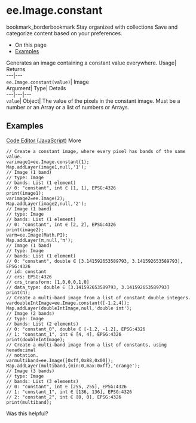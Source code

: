  
#  ee.Image.constant 
bookmark_borderbookmark Stay organized with collections  Save and categorize content based on your preferences.
  * On this page
  * [Examples](https://developers.google.com/earth-engine/apidocs/ee-image-constant#examples)


Generates an image containing a constant value everywhere. 
Usage| Returns  
---|---  
`ee.Image.constant(value)`| Image  
Argument| Type| Details  
---|---|---  
`value`| Object| The value of the pixels in the constant image. Must be a number or an Array or a list of numbers or Arrays.  
## Examples
[Code Editor (JavaScript)](https://developers.google.com/earth-engine/apidocs/ee-image-constant#code-editor-javascript-sample) More
```
// Create a constant image, where every pixel has bands of the same value.
varimage1=ee.Image.constant(1);
Map.addLayer(image1,null,'1');
// Image (1 band)
// type: Image
// bands: List (1 element)
// 0: "constant", int ∈ [1, 1], EPSG:4326
print(image1);
varimage2=ee.Image(2);
Map.addLayer(image2,null,'2');
// Image (1 band)
// type: Image
// bands: List (1 element)
// 0: "constant", int ∈ [2, 2], EPSG:4326
print(image2);
varπ=ee.Image(Math.PI);
Map.addLayer(π,null,'π');
// Image (1 band)
// type: Image
// bands: List (1 element)
// 0: "constant", double ∈ [3.141592653589793, 3.141592653589793], EPSG:4326
// id: constant
// crs: EPSG:4326
// crs_transform: [1,0,0,0,1,0]
// data_type: double ∈ [3.141592653589793, 3.141592653589793]
print(π);
// Create a multi-band image from a list of constant double integers.
vardoubleIntImage=ee.Image.constant([-1.2,4]);
Map.addLayer(doubleIntImage,null,'double int');
// Image (2 bands)
// type: Image
// bands: List (2 elements)
// 0: "constant_0", double ∈ [-1.2, -1.2], EPSG:4326
// 1: "constant_1", int ∈ [4, 4], EPSG:4326
print(doubleIntImage);
// Create a multi-band image from a list of constants, using hexadecimal
// notation.
varmultiband=ee.Image([0xff,0x88,0x00]);
Map.addLayer(multiband,{min:0,max:0xff},'orange');
// Image (3 bands)
// type: Image
// bands: List (3 elements)
// 0: "constant", int ∈ [255, 255], EPSG:4326
// 1: "constant_1", int ∈ [136, 136], EPSG:4326
// 2: "constant_2", int ∈ [0, 0], EPSG:4326
print(multiband);
```

Was this helpful?
